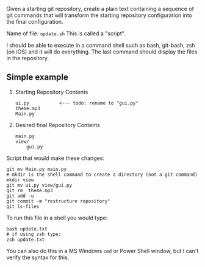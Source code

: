 Given a starting git repository, create a plain text containing
a sequence of git commands that will transform the starting repository
configuration into the final configuration.

Name of file: `update.sh`
This is called a "script".

I should be able to execute in a command shell such as bash, git-bash, 
zsh (on iOS) and it will do everything.  The last command should display
the files in the repository.

## Simple example

1. Starting Repository Contents
   ```
   ui.py           <--- todo: rename to "gui.py"
   theme.mp3
   Main.py
   ```
2. Desired final Repository Contents
   ```
   main.py
   view/
       gui.py
   ```

Script that would make these changes:
```
git mv Main.py main.py
# mkdir is the shell command to create a directory (not a git command)
mkdir view
git mv ui.py view/gui.py
git rm  theme.mp3
git add -u
git commit -m "restructure repository"
git ls-files
```

To run this file in a shell you would type:

```
bash update.txt
# if using zsh type:
zsh update.txt
```

You can also do this in a MS Windows `cmd` or Power Shell window,
but I can't verify the syntax for this.
